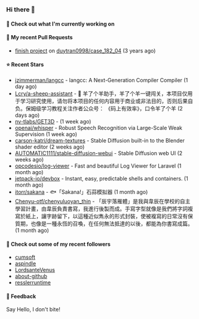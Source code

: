 ### Hi there 👋

#### 👷 Check out what I'm currently working on

#### 🔨 My recent Pull Requests

- [finish project](https://github.com/duytran0998/case_182_04/pull/1) on [duytran0998/case_182_04](https://github.com/duytran0998/case_182_04) (3 years ago)

#### ⭐ Recent Stars

- [jzimmerman/langcc](https://github.com/jzimmerman/langcc) - langcc: A Next-Generation Compiler Compiler (1 day ago)
- [Lcry/a-sheep-assistant](https://github.com/Lcry/a-sheep-assistant) - 🐑 羊了个羊助手，羊了个羊一键闯关，本项目仅用于学习研究使用，请勿将本项目的任何内容用于商业或非法目的，否则后果自负。保姆级学习教程关注作者公众号： 《码上有效率》，口令羊了个羊 (2 days ago)
- [nv-tlabs/GET3D](https://github.com/nv-tlabs/GET3D) -  (1 week ago)
- [openai/whisper](https://github.com/openai/whisper) - Robust Speech Recognition via Large-Scale Weak Supervision (1 week ago)
- [carson-katri/dream-textures](https://github.com/carson-katri/dream-textures) - Stable Diffusion built-in to the Blender shader editor (2 weeks ago)
- [AUTOMATIC1111/stable-diffusion-webui](https://github.com/AUTOMATIC1111/stable-diffusion-webui) - Stable Diffusion web UI (2 weeks ago)
- [opcodesio/log-viewer](https://github.com/opcodesio/log-viewer) - Fast and beautiful Log Viewer for Laravel (1 month ago)
- [jetpack-io/devbox](https://github.com/jetpack-io/devbox) - Instant, easy, predictable shells and containers. (1 month ago)
- [itorr/sakana](https://github.com/itorr/sakana) - 🐟「Sakana!」石蒜模拟器 (1 month ago)
- [Chenyu-otf/chenyuluoyan_thin](https://github.com/Chenyu-otf/chenyuluoyan_thin) - 「辰宇落雁體」是我與韋辰在學校的自主學習計畫，由韋辰負責書寫，我進行後製而成。手寫字型就像是我們將字詞複寫於紙上，讓字跡留下，以這種近似雋永的形式封裝，使被複寫的日常沒有保質期，也像是一種永恆的召喚，在任何無法抵達的以後，都能為你書寫成篇。 (1 month ago)

#### 👯 Check out some of my recent followers

- [cumsoft](https://github.com/cumsoft)
- [aspindle](https://github.com/aspindle)
- [LordsanteVenus](https://github.com/LordsanteVenus)
- [about-github](https://github.com/about-github)
- [resslerruntime](https://github.com/resslerruntime)

#### 💬 Feedback

Say Hello, I don't bite!